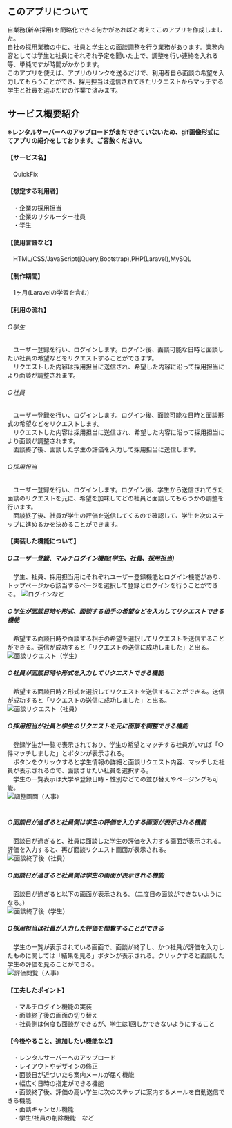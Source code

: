 ## このアプリについて

自業務(新卒採用)を簡略化できる何かがあればと考えてこのアプリを作成しました。  
自社の採用業務の中に、社員と学生との面談調整を行う業務があります。業務内容としては学生と社員にそれぞれ予定を聞いた上で、調整を行い連絡を入れる等、単純ですが時間がかかります。  
このアプリを使えば、アプリのリンクを送るだけで、利用者自ら面談の希望を入力してもらうことができ、採用担当は送信されてきたリクエストからマッチする学生と社員を選ぶだけの作業で済みます。  


## サービス概要紹介
__※レンタルサーバーへのアップロードがまだできていないため、gif画像形式にてアプリの紹介をしております。ご容赦ください。__
#### 【サービス名】  
　QuickFix

#### 【想定する利用者】  
　・企業の採用担当  
　・企業のリクルーター社員  
　・学生

#### 【使用言語など】
　HTML/CSS/JavaScript(jQuery,Bootstrap),PHP(Laravel),MySQL

#### 【制作期間】
　1ヶ月(Laravelの学習を含む)

#### 【利用の流れ】  
###### ○学生  
　ユーザー登録を行い、ログインします。ログイン後、面談可能な日時と面談したい社員の希望などをリクエストすることができます。  
　リクエストした内容は採用担当に送信され、希望した内容に沿って採用担当により面談が調整されます。

###### ○社員  
　ユーザー登録を行い、ログインします。ログイン後、面談可能な日時と面談形式の希望などをリクエストします。  
　リクエストした内容は採用担当に送信され、希望した内容に沿って採用担当により面談が調整されます。  
　面談終了後、面談した学生の評価を入力して採用担当に送信します。

###### ○採用担当  
　ユーザー登録を行い、ログインします。ログイン後、学生から送信されてきた面談のリクエストを元に、希望を加味してどの社員と面談してもらうかの調整を行います。  
　面談終了後、社員が学生の評価を送信してくるので確認して、学生を次のステップに進めるかを決めることができます。

#### 【実装した機能について】
##### ○ユーザー登録、マルチログイン機能(学生、社員、採用担当) 
　学生、社員、採用担当用にそれぞれユーザー登録機能とログイン機能があり、トップページから該当するページを選択して登録とログインを行うことができる。
![ログインなど](https://user-images.githubusercontent.com/66907534/99960157-a1257980-2dcf-11eb-8ebe-d2d56ca5ca8e.gif)

##### ○学生が面談日時や形式、面談する相手の希望などを入力してリクエストできる機能  
　希望する面談日時や面談する相手の希望を選択してリクエストを送信することができる。送信が成功すると「リクエストの送信に成功しました」と出る。
![面談リクエスト（学生）](https://user-images.githubusercontent.com/66907534/99963104-a0dbad00-2dd4-11eb-8a43-2b2e8b0682fa.gif)

##### ○社員が面談日時や形式を入力してリクエストできる機能  
　希望する面談日時と形式を選択してリクエストを送信することができる。送信が成功すると「リクエストの送信に成功しました」と出る。
![面談リクエスト（社員）](https://user-images.githubusercontent.com/66907534/99963586-573f9200-2dd5-11eb-84c7-1009e2561ca2.gif)

##### ○採用担当が社員と学生のリクエストを元に面談を調整できる機能  
　登録学生が一覧で表示されており、学生の希望とマッチする社員がいれば「○件マッチしました」とボタンが表示される。  
　ボタンをクリックすると学生情報の詳細と面談リクエスト内容、マッチした社員が表示されるので、面談させたい社員を選択する。  
　学生の一覧表示は大学や登録日時・性別などでの並び替えやページングも可能。  
![調整画面（人事）](https://user-images.githubusercontent.com/66907534/99964054-0da37700-2dd6-11eb-8222-6d793d01f7e9.gif)  
　  
##### ○面談日が過ぎると社員側は学生の評価を入力する画面が表示される機能  
　面談日が過ぎると、社員は面談した学生の評価を入力する画面が表示される。評価を入力すると、再び面談リクエスト画面が表示される。  
![面談終了後（社員）](https://user-images.githubusercontent.com/66907534/99966066-206b7b00-2dd9-11eb-99cf-c5cd3a41fb3a.gif)  

##### ○面談日が過ぎると社員側は学生の画面が表示される機能  
　面談日が過ぎると以下の画面が表示される。（二度目の面談ができないようになる。）  
![面談終了後（学生）](https://user-images.githubusercontent.com/66907534/99966147-3da04980-2dd9-11eb-8d40-844764c99cd3.png)  

##### ○採用担当は社員が入力した評価を閲覧することができる  
　学生の一覧が表示されている画面で、面談が終了し、かつ社員が評価を入力したものに関しては「結果を見る」ボタンが表示される。クリックすると面談した学生の評価を見ることができる。  
![評価閲覧（人事）](https://user-images.githubusercontent.com/66907534/99966645-f49cc500-2dd9-11eb-8145-2f6a524d7e95.gif)

#### 【工夫したポイント】
　・マルチログイン機能の実装  
　・面談終了後の画面の切り替え  
　・社員側は何度も面談ができるが、学生は1回しかできないようにすること  

#### 【今後やること、追加したい機能など】  
　・レンタルサーバーへのアップロード  
　・レイアウトやデザインの修正  
　・面談日が近づいたら案内メールが届く機能  
　・幅広く日時の指定ができる機能  
　・面談終了後、評価の高い学生に次のステップに案内するメールを自動送信できる機能  
　・面談キャンセル機能  
　・学生/社員の削除機能　など

